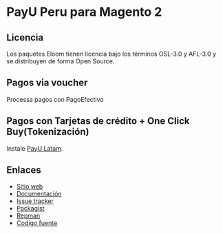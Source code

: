 # PayU Peru para Magento 2

## Licencia

Los paquetes Eloom tienen licencia bajo los términos OSL-3.0 y AFL-3.0 y se distribuyen de forma Open Source.

## Pagos via voucher
Processa pagos con PagoEfectivo

## Pagos con Tarjetas de crédito + One Click Buy(Tokenización)
Instale [PayU Latam](https://github.com/eloom/module-payu).

## Enlaces

* [Sitio web](https://eloom.tech/payment/payu-latam)
* [Documentación](https://docs.eloom.tech/payment/payu-latam)
* [Issue tracker](https://github.com/eloom/module-payu-pe/issues)
* [Packagist](https://packagist.org/packages/eloom/module-payu-pe)
* [Repman](https://app.repman.io/organization/eloom/package/696ae642-e561-4310-afa2-7c9f90973cc8/details)
* [Codigo fuente](https://github.com/eloom/module-payu-pe)